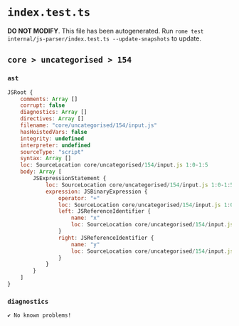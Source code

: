 # `index.test.ts`

**DO NOT MODIFY**. This file has been autogenerated. Run `rome test internal/js-parser/index.test.ts --update-snapshots` to update.

## `core > uncategorised > 154`

### `ast`

```javascript
JSRoot {
	comments: Array []
	corrupt: false
	diagnostics: Array []
	directives: Array []
	filename: "core/uncategorised/154/input.js"
	hasHoistedVars: false
	integrity: undefined
	interpreter: undefined
	sourceType: "script"
	syntax: Array []
	loc: SourceLocation core/uncategorised/154/input.js 1:0-1:5
	body: Array [
		JSExpressionStatement {
			loc: SourceLocation core/uncategorised/154/input.js 1:0-1:5
			expression: JSBinaryExpression {
				operator: "+"
				loc: SourceLocation core/uncategorised/154/input.js 1:0-1:5
				left: JSReferenceIdentifier {
					name: "x"
					loc: SourceLocation core/uncategorised/154/input.js 1:0-1:1 (x)
				}
				right: JSReferenceIdentifier {
					name: "y"
					loc: SourceLocation core/uncategorised/154/input.js 1:4-1:5 (y)
				}
			}
		}
	]
}
```

### `diagnostics`

```
✔ No known problems!

```
